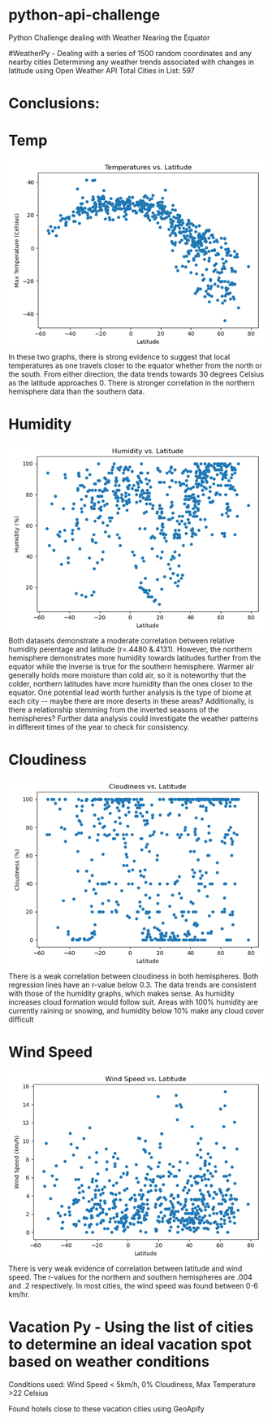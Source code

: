 # python-api-challenge
Python Challenge dealing with Weather Nearing the Equator

#WeatherPy - Dealing with a series of 1500 random coordinates and any nearby cities
Determining any weather trends associated with changes in latitude using Open Weather API
Total Cities in List: 597

# Conclusions:
# Temp
![Temp Graph](./WeatherPy/output_data/Fig1.png) 
In these two graphs, there is strong evidence to suggest that local temperatures as one travels closer to the equator whether from the north or the south. From either direction, the data trends towards 30 degrees Celsius as the latitude approaches 0. There is stronger correlation in the northern hemisphere data than the southern data.

# Humidity
![Hum Graph](./WeatherPy/output_data/Fig2.png)
Both datasets demonstrate a moderate correlation between relative humidity perentage and latitude (r=.4480 &.4131). However, the northern hemisphere demonstrates more humidity towards latitudes further from the equator while the inverse is true for the southern hemisphere. Warmer air generally holds more moisture than cold air, so it is noteworthy that the colder, northern latitudes have more humidity than the ones closer to the equator. One potential lead worth further analysis is the type of biome at each city -- maybe there are more deserts in these areas? Additionally, is there a relationship stemming from the inverted seasons of the hemispheres? Further data analysis could investigate the weather patterns in different times of the year to check for consistency.

# Cloudiness 
![Cld Graph](./WeatherPy/output_data/Fig3.png)
There is a weak correlation between cloudiness in both hemispheres. Both regression lines have an r-value below 0.3. The data trends are consistent with those of the humidity graphs, which makes sense. As humidity increases cloud formation would follow suit. Areas with 100% humidity are currently raining or snowing, and humidity below 10% make any cloud cover difficult

# Wind Speed
![WS Graph](./WeatherPy/output_data/Fig4.png)
There is very weak evidence of correlation between latitude and wind speed. The r-values for the northern and southern hemispheres are .004 and .2 respectively. In most cities, the wind speed was found between 0-6 km/hr.

# Vacation Py - Using the list of cities to determine an ideal vacation spot based on weather conditions
Conditions used: Wind Speed < 5km/h, 0% Cloudiness, Max Temperature >22 Celsius

Found hotels close to these vacation cities using GeoApify
